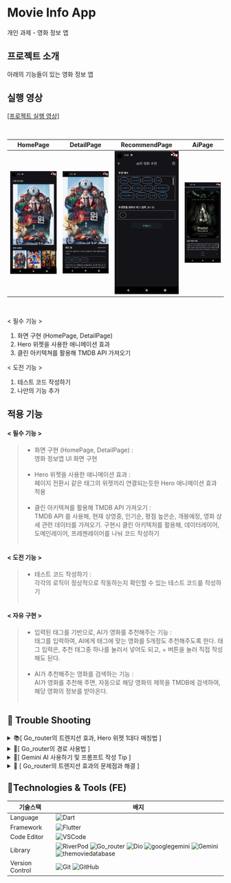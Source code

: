 # Movie Info App
개인 과제 - 영화 정보 앱

## 프로젝트 소개
아래의 기능들이 있는 영화 정보 앱

## 실행 영상
[[프로젝트 실행 영상]](https://youtu.be/OFab2P-uKIw)

<br>

| HomePage | DetailPage | RecommendPage | AiPage |
| --- | --- | --- | --- |
| <img src='readme/HomePage.png'> | <img src='readme/DetailPage.png'> | <img src='readme/RecommendPage.png'> | <img src='readme/AiPage.png'> |

<br>

< 필수 기능 > 
1. 화면 구현 (HomePage, DetailPage)
2. Hero 위젯을 사용한 애니메이션 효과
3. 클린 아키텍쳐를 활용해 TMDB API 가져오기

< 도전 기능 >
1. 테스트 코드 작성하기
2. 나만의 기능 추가
    
## 적용 기능
#### < 필수 기능 >
>* 화면 구현 (HomePage, DetailPage) : 
<br>영화 정보앱 UI 화면 구현<br><br>
>* Hero 위젯을 사용한 애니메이션 효과 : 
<br>페이지 전환시 같은 태그의 위젯끼리 연결되는듯한 Hero 애니메이션 효과 적용<br><br>
>* 클린 아키텍쳐를 활용해 TMDB API 가져오기 : 
<br>TMDB API 를 사용해, 현재 상영중, 인기순, 평점 높은순, 개봉예정, 영화 상세 관련 데이터를 가져오기. 구현시 클린 아키텍처를 활용해, 데이터레이어, 도메인레이어, 프레젠레이어를 나눠 코드 작성하기<br><br>
#### < 도전 기능 >
>* 테스트 코드 작성하기 :
<br>각각의 로직이 정상적으로 작동하는지 확인할 수 있는 테스트 코드를 작성하기<br><br>
#### < 자유 구현 >
>* 입력된 태그를 기반으로, AI가 영화를 추천해주는 기능 : 
<br>태그를 입력하여, AI에게 태그에 맞는 영화를 5개정도 추천해주도록 한다. 태그 입력은, 추천 태그중 하나를 눌러서 넣어도 되고, + 버튼을 눌러 직접 작성해도 된다.<br><br>
>* AI가 추천해주는 영화를 검색하는 기능 : <br>AI가 영화를 추천해 주면, 자동으로 해당 영화의 제목을 TMDB에 검색하여, 해당 영화의 정보를 받아온다.<br><br>

## 🚨 Trouble Shooting

<details>
<summary>📚[ Go_router의 트렌지션 효과, Hero 위젯 1대다 매칭법 ]</summary>
<div markdown="1">

### [ TIL - Go_router의 트렌지션 효과, Hero 위젯 1대다 매칭법 ](https://hamiric.tistory.com/99)

 <br>
</div>
</details>

<details>
<summary>🚀[ Go_router의 경로 사용법 ]</summary>
<div markdown="1">

### [ TIL - Go_router 경로에 대하여 ](https://hamiric.tistory.com/100)

 <br>
</div>
</details>

<details>
<summary>💬[ Gemini AI 사용하기 및 프롬프트 작성 Tip ]</summary>
<div markdown="1">

### [ TIL - Gemini AI 연동하기 및 프롬프트 작성법  ](https://hamiric.tistory.com/101)

 <br>
</div>
</details>

<details>
<summary>🐛 [ Go_router의 트렌지션 효과의 문제점과 해결 ]</summary>
<div markdown="1">

### [ TIL - Go_router Transition 효과의 문제점!  ](https://hamiric.tistory.com/102)

 <br>
</div>
</details>

## 📝Technologies & Tools (FE)

| 기술스택 | 배지 |
| --- | --- |
| Language | ![Dart](https://img.shields.io/badge/Dart-0175C2?style=flat-square&logo=Dart&logoColor=white) |
| Framework | ![Flutter](https://img.shields.io/badge/Flutter-02569B?style=flat-square&logo=Flutter&logoColor=white) |
| Code Editor | ![VSCode](https://img.shields.io/badge/VSCode-0175C2?style=flat-square) |
| Library | ![RiverPod](https://img.shields.io/badge/RiverPod-6DB33F?style=flat-square) ![Go_router](https://img.shields.io/badge/Go_router-007396?style=flat-square) ![Dio](https://img.shields.io/badge/Dio-F8A000?style=flat-square) ![googlegemini](https://img.shields.io/badge/dotenv-512BD4?style=flat-square) ![Gemini](https://img.shields.io/badge/Gemini-8E75B2?style=flat-square&logo=googlegemini&logoColor=white) ![themoviedatabase](https://img.shields.io/badge/TMDB-01B4E4?style=flat-square&logo=themoviedatabase&logoColor=white) |
| Version Control | ![Git](https://img.shields.io/badge/Git-F05032?style=flat-square&logo=Git&logoColor=white) ![GitHub](https://img.shields.io/badge/GitHub-181717?style=flat-square&logo=GitHub&logoColor=white) |
